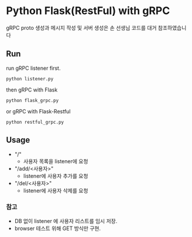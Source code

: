 # Python Flask(RestFul) with gRPC
gRPC proto 생성과 메시지 작성 및 서버 생성은 손 선생님 코드를 대거 참조하였습니다


## Run
run gRPC listener first.
``` 
python listener.py 
```
then gRPC with Flask
```
python flask_grpc.py
```
or gRPC with Flask-Restful
``` 
python restful_grpc.py
```

## Usage
* "/"
    * 사용자 목록을 listener에 요청
* "/add/<사용자>"
    * listener에 사용자 추가를 요청
* "/del/<사용자>"
    * listener에 사용자 삭제를 요청
    
### 참고
* DB 없이 listener 에 사용자 리스트를 임시 저장.
* browser 테스트 위해 GET 방식만 구현.
